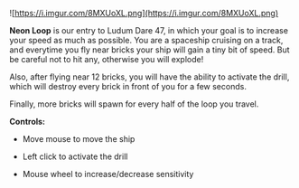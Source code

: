 ![https://i.imgur.com/8MXUoXL.png](https://i.imgur.com/8MXUoXL.png)

__Neon Loop__ is our entry to Ludum Dare 47, in which your goal is to increase your speed as much as possible.
You are a spaceship cruising on a track, and everytime you fly near bricks your ship will gain a tiny bit of speed. But be careful not to hit any, otherwise you will explode!

Also, after flying near 12 bricks, you will have the ability to activate the drill, which will destroy every brick in front of you for a few seconds.

Finally, more bricks will spawn for every half of the loop you travel.

__Controls:__


- Move mouse to move the ship

- Left click to activate the drill

- Mouse wheel to increase/decrease sensitivity
